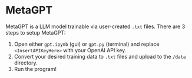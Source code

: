 # MetaGPT

MetaGPT is a LLM model trainable via user-created `.txt` files. There are 3 steps to setup MetaGPT: 
1. Open either `gpt.ipynb` (gui) or `gpt.py` (terminal) and replace `<InsertAPIKeyHere>` with your OpenAI API key. 
2. Convert your desired training data to `.txt` files and upload to the `/data` directory.
3. Run the program! 
